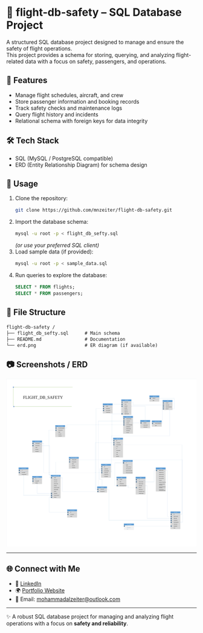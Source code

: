 
# 🛫 flight-db-safety  – SQL Database Project

A structured SQL database project designed to manage and ensure the safety of flight operations.  
This project provides a schema for storing, querying, and analyzing flight-related data with a focus on safety, passengers, and operations.

## 🔧 Features
- Manage flight schedules, aircraft, and crew
- Store passenger information and booking records
- Track safety checks and maintenance logs
- Query flight history and incidents
- Relational schema with foreign keys for data integrity

## 🛠 Tech Stack
- SQL (MySQL / PostgreSQL compatible)
- ERD (Entity Relationship Diagram) for schema design

## 🚀 Usage
1. Clone the repository:
   ```bash
   git clone https://github.com/mnzeiter/flight-db-safety.git
   ```
2. Import the database schema:
   ```bash
   mysql -u root -p < flight_db_sefty.sql
   ```
   *(or use your preferred SQL client)*
3. Load sample data (if provided):
   ```bash
   mysql -u root -p < sample_data.sql
   ```
4. Run queries to explore the database:
   ```sql
   SELECT * FROM flights;
   SELECT * FROM passengers;
   ```

## 📁 File Structure
```
flight-db-safety /
├── flight_db_sefty.sql      # Main schema
├── README.md                # Documentation
└── erd.png                  # ER diagram (if available)
```

## 📷 Screenshots / ERD
![ERD](erd.png)

---

## 🌐 Connect with Me
- 💼 [LinkedIn](https://linkedin.com/in/mozeiter)
- 🌍 [Portfolio Website](https://mohammadalzeiter.com)
- 📧 Email: mohammadalzeiter@outlook.com

---

✨ A robust SQL database project for managing and analyzing flight operations with a focus on **safety and reliability**.
